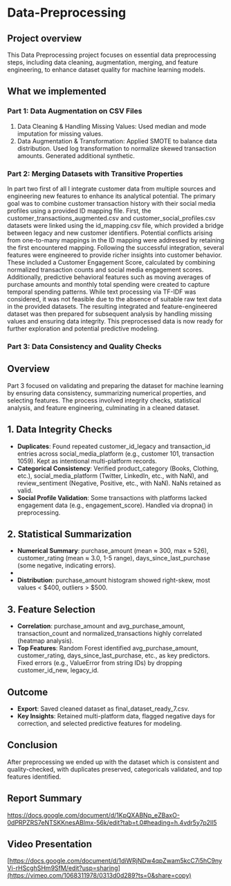 # Data-Preprocessing
## Project overview
This Data Preprocessing project focuses on essential data preprocessing steps, including data cleaning, augmentation, merging, and feature engineering, to enhance dataset quality for machine learning models. 
## What we implemented 
### Part 1: Data Augmentation on CSV Files
1. Data Cleaning & Handling Missing Values: Used median and mode imputation for missing values.
2. Data Augmentation & Transformation:
Applied SMOTE to balance data distribution.
Used log transformation to normalize skewed transaction amounts.
Generated additional synthetic.

### Part 2: Merging Datasets with Transitive Properties
In  part two first of all I integrate customer data from multiple sources and engineering new features to enhance its analytical potential. The primary goal was to combine customer transaction history with their social media profiles using a provided ID mapping file.
First, the customer_transactions_augmented.csv and customer_social_profiles.csv datasets were linked using the id_mapping.csv file, which provided a bridge between legacy and new customer identifiers. Potential conflicts arising from one-to-many mappings in the ID mapping were addressed by retaining the first encountered mapping.
Following the successful integration, several features were engineered to provide richer insights into customer behavior. These included a Customer Engagement Score, calculated by combining normalized transaction counts and social media engagement scores. Additionally, predictive behavioral features such as moving averages of purchase amounts and monthly total spending were created to capture temporal spending patterns. While text processing via TF-IDF was considered, it was not feasible due to the absence of suitable raw text data in the provided datasets.
The resulting integrated and feature-engineered dataset was then prepared for subsequent analysis by handling missing values and ensuring data integrity. This preprocessed data is now ready for further exploration and potential predictive modeling.

### Part 3: Data Consistency and Quality Checks


## Overview
Part 3 focused on validating and preparing the dataset for machine learning by ensuring data consistency, summarizing numerical properties, and selecting features. The process involved integrity checks, statistical analysis, and feature engineering, culminating in a cleaned dataset.

## 1. Data Integrity Checks
* **Duplicates**: Found repeated customer_id_legacy and transaction_id entries across social_media_platform (e.g., customer 101, transaction 1059). Kept as intentional multi-platform records.
* **Categorical Consistency**: Verified product_category (Books, Clothing, etc.), social_media_platform (Twitter, LinkedIn, etc., with NaN), and review_sentiment (Negative, Positive, etc., with NaN). NaNs retained as valid.
* **Social Profile Validation**: Some transactions with platforms lacked engagement data (e.g., engagement_score). Handled via dropna() in preprocessing.

## 2. Statistical Summarization

* **Numerical Summary**: purchase_amount (mean ≈ 300, max ≈ 526), customer_rating (mean ≈ 3.0, 1-5 range), days_since_last_purchase (some negative, indicating errors).
* 
* **Distribution**: purchase_amount histogram showed right-skew, most values < $400, outliers > $500.

## 3. Feature Selection
* **Correlation**: purchase_amount and avg_purchase_amount, transaction_count and normalized_transactions highly correlated (heatmap analysis).
* **Top Features**: Random Forest identified avg_purchase_amount, customer_rating, days_since_last_purchase, etc., as key predictors. Fixed errors (e.g., ValueError from string IDs) by dropping customer_id_new, legacy_id.

## Outcome
* **Export**: Saved cleaned dataset as final_dataset_ready_7.csv.
* **Key Insights**: Retained multi-platform data, flagged negative days for correction, and selected predictive features for modeling.

## Conclusion

After preprocessing we ended up with  the dataset which is consistent and quality-checked, with duplicates preserved, categoricals validated, and top features identified.

## Report Summary
https://docs.google.com/document/d/1KpQXABNp_eZBaxO-0dPRPZRS7eNTSKKnesABlmx-56k/edit?tab=t.0#heading=h.4vdr5y7p2ll5

## Video Presentation
[https://docs.google.com/document/d/1diWRjNDw4qpZwam5kcC7i5hC9nyVi-rHScghSHm9SfM/edit?usp=sharing](https://vimeo.com/1068311978/0313d0d289?ts=0&share=copy)


